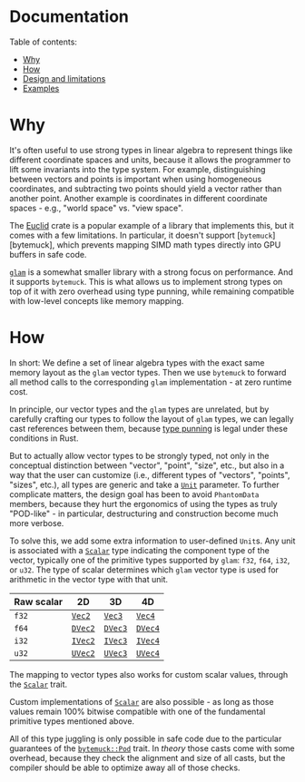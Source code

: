 # Documentation

Table of contents:

- [Why](#why)
- [How](#how)
- [Design and limitations](crate::docs::design)
- [Examples](crate::docs::examples)

# Why

It's often useful to use strong types in linear algebra to represent things
like different coordinate spaces and units, because it allows the programmer
to lift some invariants into the type system. For example, distinguishing
between vectors and points is important when using homogeneous coordinates,
and subtracting two points should yield a vector rather than another point.
Another example is coordinates in different coordinate spaces - e.g., "world
space" vs. "view space".

The [Euclid][euclid] crate is a popular example of a library that implements
this, but it comes with a few limitations. In particular, it doesn't support
[`bytemuck`][bytemuck], which prevents mapping SIMD math types directly into
GPU buffers in safe code.

[`glam`][glam] is a somewhat smaller library with a strong focus on
performance. And it supports `bytemuck`. This is what allows us to implement
strong types on top of it with zero overhead using type punning, while
remaining compatible with low-level concepts like memory mapping.

[euclid]: https://docs.rs/euclid/latest/euclid/
[glam]: https://docs.rs/glam/latest/glam/

# How

In short: We define a set of linear algebra types with the exact same memory
layout as the `glam` vector types. Then we use `bytemuck` to forward all method
calls to the corresponding `glam` implementation - at zero runtime cost.

In principle, our vector types and the `glam` types are unrelated, but by
carefully crafting our types to follow the layout of `glam` types, we can
legally cast references between them, because [type punning][] is
legal under these conditions in Rust.

[type punning]: https://en.wikipedia.org/wiki/Type_punning

But to actually allow vector types to be strongly typed, not only in the
conceptual distinction between "vector", "point", "size", etc., but also in a
way that the user can customize (i.e., different types of "vectors", "points",
"sizes", etc.), all types are generic and take a [`Unit`](crate::Unit)
parameter. To further complicate matters, the design goal has been to avoid
`PhantomData` members, because they hurt the ergonomics of using the types as
truly "POD-like" - in particular, destructuring and construction become much
more verbose.

To solve this, we add some extra information to user-defined `Unit`s. Any unit
is associated with a [`Scalar`](crate::Scalar) type indicating the
component type of the vector, typically one of the primitive types supported by
`glam`: `f32`, `f64`, `i32`, or `u32`. The type of scalar determines which
`glam` vector type is used for arithmetic in the vector type with that unit.


| Raw scalar | 2D                    | 3D                    | 4D                    |
| ---------- | --------------------- | --------------------- | --------------------- |
| `f32`      | [`Vec2`][glam_vec2]   | [`Vec3`][glam_vec3]   | [`Vec4`][glam_vec4]   |
| `f64`      | [`DVec2`][glam_dvec2] | [`DVec3`][glam_dvec3] | [`DVec4`][glam_dvec4] |
| `i32`      | [`IVec2`][glam_ivec2] | [`IVec3`][glam_ivec3] | [`IVec4`][glam_ivec4] |
| `u32`      | [`UVec2`][glam_uvec2] | [`UVec3`][glam_uvec3] | [`UVec4`][glam_uvec4] |

The mapping to vector types also works for custom scalar values, through the
[`Scalar`](crate::Scalar) trait.

[glam_vec2]: glam::Vec2
[glam_vec3]: glam::Vec3
[glam_vec4]: glam::Vec4
[glam_dvec2]: glam::DVec2
[glam_dvec3]: glam::DVec3
[glam_dvec4]: glam::DVec4
[glam_ivec2]: glam::IVec2
[glam_ivec3]: glam::IVec3
[glam_ivec4]: glam::IVec4
[glam_uvec2]: glam::UVec2
[glam_uvec3]: glam::UVec3
[glam_uvec4]: glam::UVec4

Custom implementations of [`Scalar`](crate::Scalar) are also possible -
as long as those values remain 100% bitwise compatible with one of the
fundamental primitive types mentioned above.

All of this type juggling is only possible in safe code due to the particular
guarantees of the [`bytemuck::Pod`](bytemuck::Pod) trait. In _theory_ those
casts come with some overhead, because they check the alignment and size of all
casts, but the compiler should be able to optimize away all of those checks.
